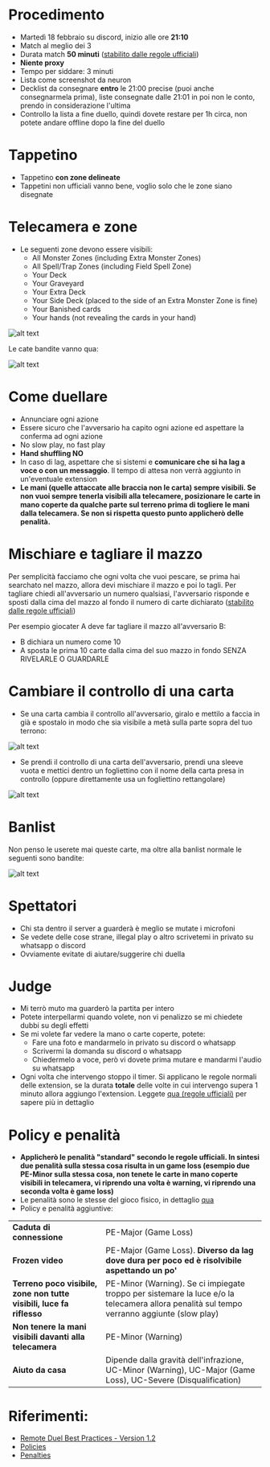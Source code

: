 # Procedimento

- Martedì 18 febbraio su discord, inizio alle ore **21:10**
- Match al meglio dei 3
- Durata match **50 minuti** ([stabilito dalle regole ufficiali](https://img.yugioh-card.com/en/downloads/remoteduel/EN_Remote_Duel_Best_Practice_Guide_V_1_2.pdf))
- **Niente proxy**
- Tempo per siddare: 3 minuti
- Lista come screenshot da neuron
- Decklist da consegnare **entro** le 21:00 precise (puoi anche consegnarmela prima), liste consegnate dalle 21:01 in poi non le conto, prendo in considerazione l'ultima
- Controllo la lista a fine duello, quindi dovete restare per 1h circa, non potete andare offline dopo la fine del duello

# Tappetino
- Tappetino **con zone delineate**
- Tappetini non ufficiali vanno bene, voglio solo che le zone siano disegnate

# Telecamera e zone
- Le seguenti zone devono essere visibili:
    - All Monster Zones (including Extra Monster Zones)
    - All Spell/Trap Zones (including Field Spell Zone)
    - Your Deck
    - Your Graveyard
    - Your Extra Deck
    - Your Side Deck (placed to the side of an Extra Monster Zone is fine)
    - Your Banished cards
    - Your hands (not revealing the cards in your hand)

![alt text](image.png)

Le cate bandite vanno qua:

![alt text](image-1.png)

# Come duellare

- Annunciare ogni azione
- Essere sicuro che l'avversario ha capito ogni azione ed aspettare la conferma ad ogni azione
- No slow play, no fast play
- **Hand shuffling NO**
- In caso di lag, aspettare che si sistemi e **comunicare che si ha lag a voce o con un messaggio**. Il tempo di attesa non verrà aggiunto in un'eventuale extension
- **Le mani (quelle attaccate alle braccia non le carta) sempre visibili. Se non vuoi sempre tenerla visibili alla telecamere, posizionare le carte in mano coperte da qualche parte sul terreno prima di togliere le mani dalla telecamera. Se non si rispetta questo punto applicherò delle penalità.**

# Mischiare e tagliare il mazzo

Per semplicità facciamo che ogni volta che vuoi pescare, se prima hai searchato nel mazzo, allora devi mischiare il mazzo e poi lo tagli. Per tagliare chiedi all'avversario un numero qualsiasi, l'avversario risponde e sposti dalla cima del mazzo al fondo il numero di carte dichiarato ([stabilito dalle regole ufficiali](https://img.yugioh-card.com/en/downloads/remoteduel/EN_Remote_Duel_Best_Practice_Guide_V_1_2.pdf))

Per esempio giocater A deve far tagliare il mazzo all'avversario B:
- B dichiara un numero come 10
- A sposta le prima 10 carte dalla cima del suo mazzo in fondo SENZA RIVELARLE O GUARDARLE

# Cambiare il controllo di una carta

- Se una carta cambia il controllo all'avversario, giralo e mettilo a faccia in già e spostalo in modo che sia visibile a metà sulla parte sopra del tuo terrono:

![alt text](image-4.png)

- Se prendi il controllo di una carta dell'avversario, prendi una sleeve vuota e mettici dentro un fogliettino con il nome della carta presa in controllo (oppure direttamente usa un fogliettino rettangolare)

![alt text](image-5.png)

# Banlist
Non penso le userete mai queste carte, ma oltre alla banlist normale le seguenti sono bandite:

![alt text](image-6.png)

# Spettatori
- Chi sta dentro il server a guarderà è meglio se mutate i microfoni
- Se vedete delle cose strane, illegal play o altro scrivetemi in privato su whatsapp o discord
- Ovviamente evitate di aiutare/suggerire chi duella

# Judge
- Mi terrò muto ma guarderò la partita per intero
- Potete interpellarmi quando volete, non vi penalizzo se mi chiedete dubbi su degli effetti
- Se mi volete far vedere la mano o carte coperte, potete:
    - Fare una foto e mandarmelo in privato su discord o whatsapp
    - Scrivermi la domanda su discord o whatsapp
    - Chiedermelo a voce, però vi dovete prima mutare e mandarmi l'audio su whatsapp
- Ogni volta che intervengo stoppo il timer. Si applicano le regole normali delle extension, se la durata **totale** delle volte in cui intervengo supera 1 minuto allora aggiungo l'extension. Leggete [qua (regole ufficiali)](https://laaners.github.io/yugioh_comprehensive_rulebook/policy/#r-time-extensions) per sapere più in dettaglio

# Policy e penalità
- **Applicherò le penalità "standard" secondo le regole ufficiali. In sintesi due penalità sulla stessa cosa risulta in un game loss (esempio due PE-Minor sulla stessa cosa, non tenete le carte in mano coperte visibili in telecamera, vi riprendo una volta è warning, vi riprendo una seconda volta è game loss)**
- Le penalità sono le stesse del gioco fisico, in dettaglio [qua](https://laaners.github.io/yugioh_comprehensive_rulebook/penalty/)
- Policy e penalità aggiuntive:

<table align="center">
    <tr>
        <td>
            <b>Caduta di connessione</b>
        </td>
        <td>
            PE-Major (Game Loss)
        </td>
    </tr>
    <tr>
        <td>
            <b>Frozen video</b>
        </td>
        <td>
            PE-Major (Game Loss). <b>Diverso da lag dove dura per poco ed è risolvibile aspettando un po'</b>
        </td>
    </tr>
    <tr>
        <td>
            <b>Terreno poco visibile, zone non tutte visibili, luce fa riflesso</b>
        </td>
        <td>
            PE-Minor (Warning). Se ci impiegate troppo per sistemare la luce e/o la telecamera allora penalità sul tempo verranno aggiunte (slow play)
        </td>
    </tr>
    <tr>
        <td>
            <b>Non tenere la mani visibili davanti alla telecamera</b>
        </td>
        <td>
            PE-Minor (Warning)
        </td>
    </tr>
    <tr>
        <td>
            <b>Aiuto da casa</b>
        </td>
        <td>
            Dipende dalla gravità dell'infrazione, UC-Minor (Warning), UC-Major (Game Loss), UC-Severe (Disqualification)
        </td>
    </tr>
</table>

# Riferimenti:

- [Remote Duel Best Practices - Version 1.2](https://img.yugioh-card.com/en/downloads/remoteduel/EN_Remote_Duel_Best_Practice_Guide_V_1_2.pdf)
- [Policies](https://laaners.github.io/yugioh_comprehensive_rulebook/policy/#r-time-extensions)
- [Penalties](https://laaners.github.io/yugioh_comprehensive_rulebook/penalty/)